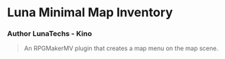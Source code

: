 # Luna Minimal Map Inventory  
### Author LunaTechs - Kino
> An RPGMakerMV plugin that creates a map menu on the map scene.